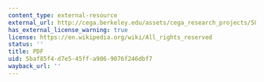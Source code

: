 ```yaml
---
content_type: external-resource
external_url: http://cega.berkeley.edu/assets/cega_research_projects/58/The_Perceived_Returns_to_Education_and_the_Demand_for_Schooling.pdf
has_external_license_warning: true
license: https://en.wikipedia.org/wiki/All_rights_reserved
status: ''
title: PDF
uid: 5baf85f4-d7e5-45ff-a906-9076f246dbf7
wayback_url: ''
---
```

